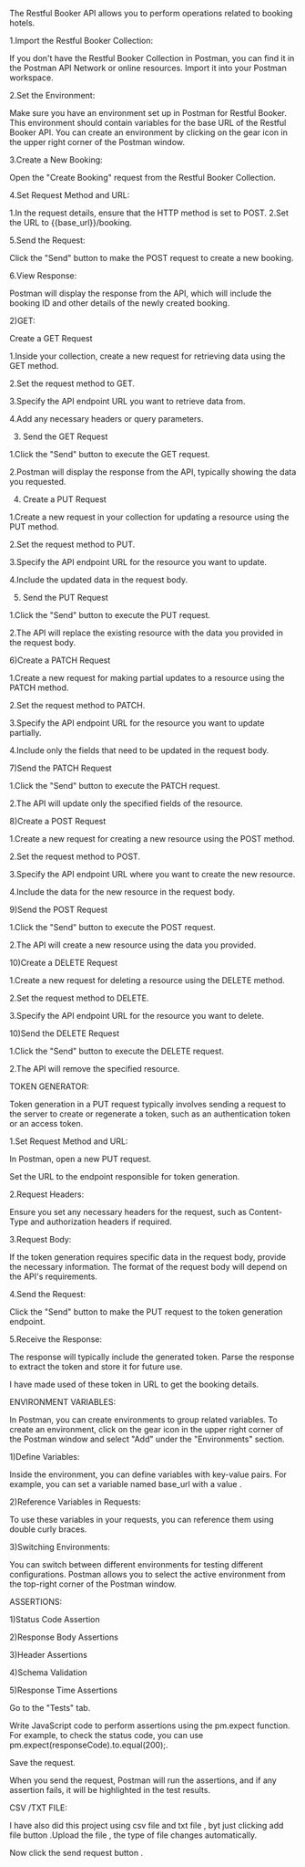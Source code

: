 The Restful Booker API allows you to perform operations related to booking hotels. 

1.Import the Restful Booker Collection:

If you don't have the Restful Booker Collection in Postman, you can find it in the Postman API Network or online resources. Import it into your Postman workspace. 

2.Set the Environment:

Make sure you have an environment set up in Postman for Restful Booker. This environment should contain variables for the base URL of the Restful Booker API. You can create an environment by clicking on the gear icon in the upper right corner of the Postman window.

3.Create a New Booking:

Open the "Create Booking" request from the Restful Booker Collection.

4.Set Request Method and URL:

1.In the request details, ensure that the HTTP method is set to POST.
2.Set the URL to {{base_url}}/booking.

5.Send the Request:

Click the "Send" button to make the POST request to create a new booking.

6.View Response:

Postman will display the response from the API, which will include the booking ID and other details of the newly created booking.

2)GET:

Create a GET Request

1.Inside your collection, create a new request for retrieving data using the GET method.

2.Set the request method to GET.

3.Specify the API endpoint URL you want to retrieve data from.

4.Add any necessary headers or query parameters.

3) Send the GET Request

1.Click the "Send" button to execute the GET request.

2.Postman will display the response from the API, typically showing the data you requested.

4) Create a PUT Request

1.Create a new request in your collection for updating a resource using the PUT method.

2.Set the request method to PUT.

3.Specify the API endpoint URL for the resource you want to update.

4.Include the updated data in the request body.

5) Send the PUT Request

1.Click the "Send" button to execute the PUT request.

2.The API will replace the existing resource with the data you provided in the request body.

6)Create a PATCH Request

1.Create a new request for making partial updates to a resource using the PATCH method.

2.Set the request method to PATCH.

3.Specify the API endpoint URL for the resource you want to update partially.

4.Include only the fields that need to be updated in the request body.

7)Send the PATCH Request

1.Click the "Send" button to execute the PATCH request.

2.The API will update only the specified fields of the resource.

8)Create a POST Request

1.Create a new request for creating a new resource using the POST method.

2.Set the request method to POST.

3.Specify the API endpoint URL where you want to create the new resource.

4.Include the data for the new resource in the request body.

9)Send the POST Request

1.Click the "Send" button to execute the POST request.

2.The API will create a new resource using the data you provided.

10)Create a DELETE Request

1.Create a new request for deleting a resource using the DELETE method.

2.Set the request method to DELETE.

3.Specify the API endpoint URL for the resource you want to delete.

10)Send the DELETE Request

1.Click the "Send" button to execute the DELETE request.

2.The API will remove the specified resource.

TOKEN GENERATOR:

Token generation in a PUT request typically involves sending a request to the server to create or regenerate a token, such as an authentication token or an access token. 

1.Set Request Method and URL:

In Postman, open a new PUT request.

Set the URL to the endpoint responsible for token generation.

2.Request Headers:

Ensure you set any necessary headers for the request, such as Content-Type and authorization headers if required.

3.Request Body:

If the token generation requires specific data in the request body, provide the necessary information. The format of the request body will depend on the API's requirements.

4.Send the Request:

Click the "Send" button to make the PUT request to the token generation endpoint.

5.Receive the Response:

The response will typically include the generated token. Parse the response to extract the token and store it for future use.

I have made used of these token in URL to get the booking details.

ENVIRONMENT VARIABLES:


In Postman, you can create environments to group related variables. To create an environment, click on the gear icon in the upper right corner of the Postman window and select "Add" under the "Environments" section.

1)Define Variables:

Inside the environment, you can define variables with key-value pairs. For example, you can set a variable named base_url with a value .

2)Reference Variables in Requests:

To use these variables in your requests, you can reference them using double curly braces. 

3)Switching Environments:

You can switch between different environments for testing different configurations. Postman allows you to select the active environment from the top-right corner of the Postman window.


ASSERTIONS:

1)Status Code Assertion

2)Response Body Assertions

3)Header Assertions

4)Schema Validation

5)Response Time Assertions

Go to the "Tests" tab.

Write JavaScript code to perform assertions using the pm.expect function. For example, to check the status code, you can use pm.expect(responseCode).to.equal(200);.

Save the request.

When you send the request, Postman will run the assertions, and if any assertion fails, it will be highlighted in the test results.

CSV /TXT FILE:

I have also did this project using csv file and txt file , byt just clicking add  file button .Upload the file , the type of file changes automatically.

Now click the send request button .








